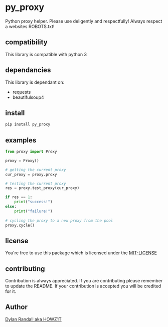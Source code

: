# py_proxy
Python proxy helper. 
Please use deligently and respectfully! 
Always respect a websites ROBOTS.txt!

## compatibility
This library is compatible with python 3

## dependancies
This library is dependant on:
- requests
- beautifulsoup4

## install
```bash
pip install py_proxy
```

## examples
```python
from proxy import Proxy

proxy = Proxy()

# getting the current proxy
cur_proxy = proxy.proxy

# testing the current proxy
res = proxy.test_proxy(cur_proxy)

if res == 1:
	print("success!")
else:
	print("failure!")
	
# cycling the proxy to a new proxy from the pool
proxy.cycle()
```

## license
You're free to use this package which is licensed under the [MIT-LICENSE](LICENSE)

## contributing
Contribution is always appreciated. 
If you are contributing please remember to update the README.
If your contribution is accepted you will be credited for it.

## Author
[Dylan Randall aka HOWZ1T](https://github.com/howz1t)